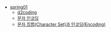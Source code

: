 - [spring01](./spring01.md)
  + [d2coding](./spring01.md#d2coding)
  + [문자 인코딩](./spring01.md#문자-인코딩)
  + [문자 집합(Character Set)과 인코딩(Encoding)](./spring01.md#문자-집합과-인코딩)
